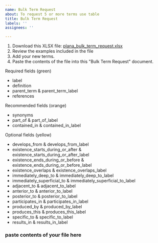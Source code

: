 ```yaml
---
name: Bulk Term Request
about: To request 5 or more terms use table
title: Bulk Term Request
labels: ''
assignees: ''

---
```


1. Download this XLSX file: [plana_bulk_term_request.xlsx](https://github.com/obophenotype/planaria-ontology/raw/master/plana_bulk_term_request.xlsx) 
2. Review the examples included in the file
3. Add your new terms. 
4. Paste the contents of the file into this "Bulk Term Request" document.

Required fields (green)
 - label
 - definition	
 - parent_term	 & parent_term_label	
 - references

Recommended fields (orange)
 - synonyms
 - part_of & part_of_label
 - contained_in & contained_in_label

Optional fields (yellow)
 - develops_from & develops_from_label
 - existence_starts_during_or_after & existence_starts_during_or_after_label
 - existence_ends_during_or_before & existence_ends_during_or_before_label
 - existence_overlaps & existence_overlaps_label
 - immediately_deep_to & immediately_deep_to_label
 - immediately_superficial_to & immediately_superficial_to_label
 - adjacent_to & adjacent_to_label
 - anterior_to & anterior_to_label
 - posterior_to & posterior_to_label
 - participates_in & participates_in_label
 - produced_by & produced_by_label
 - produces_this & produces_this_label
 - specific_to & specific_to_label
 - results_in & results_in_label

### paste contents of your file here ###
